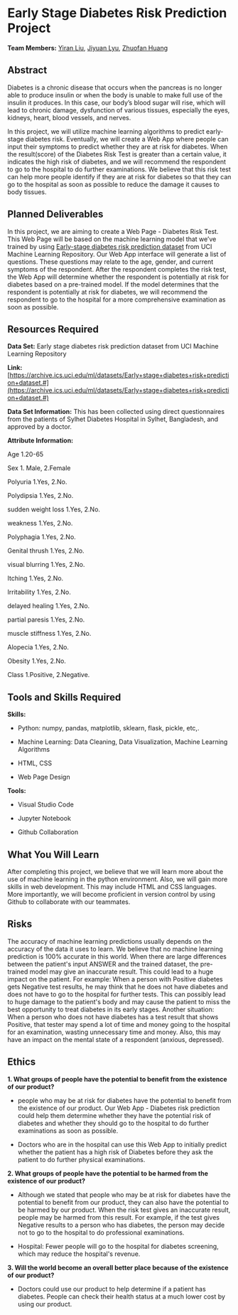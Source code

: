 # Early Stage Diabetes Risk Prediction Project

**Team Members:** [Yiran Liu](https://github.com/yiranelmo), [Jiyuan Lyu](https://github.com/JiyuanLyu), [Zhuofan Huang](https://github.com/jeff1hwang)

## Abstract

Diabetes is a chronic disease that occurs when the pancreas is no longer able to produce insulin or when the body is unable to make full use of the insulin it produces. In this case, our body’s blood sugar will rise, which will lead to chronic damage, dysfunction of various tissues, especially the eyes, kidneys, heart, blood vessels, and nerves. 

In this project, we will utilize machine learning algorithms to predict early-stage diabetes risk. Eventually, we will create a Web App where people can input their symptoms to predict whether they are at risk for diabetes. When the result(score) of the Diabetes Risk Test is greater than a certain value, it indicates the high risk of diabetes, and we will recommend the respondent to go to the hospital to do further examinations. We believe that this risk test can help more people identify if they are at risk for diabetes so that they can go to the hospital as soon as possible to reduce the damage it causes to body tissues.

## Planned Deliverables

In this project, we are aiming to create a Web Page - Diabetes Risk Test. This Web Page will be based on the machine learning model that we’ve trained by using [Early-stage diabetes risk prediction dataset](https://archive.ics.uci.edu/ml/datasets/Early+stage+diabetes+risk+prediction+dataset.#) from UCI Machine Learning Repository. Our Web App interface will generate a list of questions. These questions may relate to the age, gender, and current symptoms of the respondent. After the respondent completes the risk test, the Web App will determine whether the respondent is potentially at risk for diabetes based on a pre-trained model. If the model determines that the respondent is potentially at risk for diabetes, we will recommend the respondent to go to the hospital for a more comprehensive examination as soon as possible.

## Resources Required

**Data Set:** Early stage diabetes risk prediction dataset from UCI Machine Learning Repository

**Link:** [https://archive.ics.uci.edu/ml/datasets/Early+stage+diabetes+risk+prediction+dataset.#](https://archive.ics.uci.edu/ml/datasets/Early+stage+diabetes+risk+prediction+dataset.#)

**Data Set Information:** This has been collected using direct questionnaires from the patients of Sylhet Diabetes Hospital in Sylhet, Bangladesh, and approved by a doctor.

**Attribute Information:**

Age 1.20-65

Sex 1. Male, 2.Female

Polyuria 1.Yes, 2.No.

Polydipsia 1.Yes, 2.No.

sudden weight loss 1.Yes, 2.No.

weakness 1.Yes, 2.No.

Polyphagia 1.Yes, 2.No.

Genital thrush 1.Yes, 2.No.

visual blurring 1.Yes, 2.No.

Itching 1.Yes, 2.No.

Irritability 1.Yes, 2.No.

delayed healing 1.Yes, 2.No.

partial paresis 1.Yes, 2.No.

muscle stiffness 1.Yes, 2.No.

Alopecia 1.Yes, 2.No.

Obesity 1.Yes, 2.No.

Class 1.Positive, 2.Negative.

## Tools and Skills Required

**Skills:**
- Python: numpy, pandas, matplotlib, sklearn, flask, pickle, etc,.

- Machine Learning: Data Cleaning, Data Visualization, Machine Learning Algorithms

- HTML, CSS

- Web Page Design


**Tools:**
- Visual Studio Code

- Jupyter Notebook

- Github Collaboration


## What You Will Learn

After completing this project, we believe that we will learn more about the use of machine learning in the python environment. Also, we will gain more skills in web development. This may include HTML and CSS languages. More importantly, we will become proficient in version control by using Github to collaborate with our teammates.

## Risks

The accuracy of machine learning predictions usually depends on the accuracy of the data it uses to learn. We believe that no machine learning prediction is 100% accurate in this world. When there are large differences between the patient's input ANSWER and the trained dataset, the pre-trained model may give an inaccurate result. This could lead to a huge impact on the patient. For example: When a person with Positive diabetes gets Negative test results, he may think that he does not have diabetes and does not have to go to the hospital for further tests. This can possibly lead to huge damage to the patient's body and may cause the patient to miss the best opportunity to treat diabetes in its early stages. Another situation: When a person who does not have diabetes has a test result that shows Positive, that tester may spend a lot of time and money going to the hospital for an examination, wasting unnecessary time and money. Also, this may have an impact on the mental state of a respondent (anxious, depressed).

## Ethics

**1. What groups of people have the potential to benefit from the existence of our product?**

- people who may be at risk for diabetes have the potential to benefit from the existence of our product. Our Web App - Diabetes risk prediction could help them determine whether they have the potential risk of diabetes and whether they should go to the hospital to do further examinations as soon as possible.

- Doctors who are in the hospital can use this Web App to initially predict whether the patient has a high risk of Diabetes before they ask the patient to do further physical examinations.

**2. What groups of people have the potential to be harmed from the existence of our product?**

- Although we stated that people who may be at risk for diabetes have the potential to benefit from our product, they can also have the potential to be harmed by our product. When the risk test gives an inaccurate result, people may be harmed from this result. For example, if the test gives Negative results to a person who has diabetes, the person may decide not to go to the hospital to do professional examinations.

- Hospital: Fewer people will go to the hospital for diabetes screening, which may reduce the hospital's revenue.


**3. Will the world become an overall better place because of the existence of our product?**

- Doctors could use our product to help determine if a patient has diabetes.
People can check their health status at a much lower cost by using our product.



